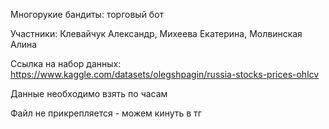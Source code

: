 Многорукие бандиты: торговый бот


Участники: Клевайчук Александр, Михеева Екатерина, Молвинская Алина


Ссылка на набор данных: https://www.kaggle.com/datasets/olegshpagin/russia-stocks-prices-ohlcv

Данные необходимо взять по часам


Файл не прикрепляется - можем кинуть в тг

